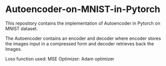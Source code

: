 # Autoencoder-on-MNIST-in-Pytorch
This repository contains the implementation of Autoencoder in Pytorch on MNIST dataset.

The Autoencoder contains an encoder and decoder where encoder stores the images input in a compressed form and decoder retrieves back the Images.

Loss function used: MSE 
Optimizer: Adam optimizer
